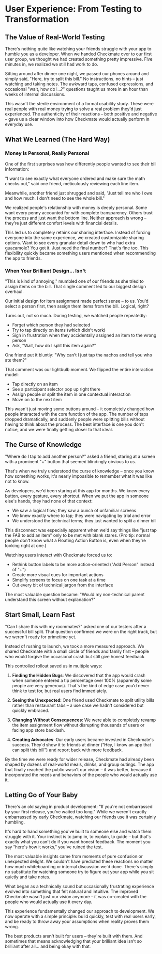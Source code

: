 # User Experience: From Testing to Transformation

## The Value of Real-World Testing

There's nothing quite like watching your friends struggle with your app to humble you as a developer. When we handed Checkmate over to our first user group, we thought we had created something pretty impressive. Five minutes in, we realized we still had work to do.

Sitting around after dinner one night, we passed our phones around and simply said, "Here, try to split this bill." No instructions, no hints – just watching and taking notes. The awkward taps, confused expressions, and occasional "wait, how do I...?" questions taught us more in an hour than weeks of internal discussions.

This wasn't the sterile environment of a formal usability study. These were real people with real money trying to solve a real problem they'd just experienced. The authenticity of their reactions – both positive and negative – gave us a clear window into how Checkmate would actually perform in everyday use.

## What We Learned (The Hard Way)

### Money is Personal, Really Personal

One of the first surprises was how differently people wanted to see their bill information:

"I want to see exactly what everyone ordered and make sure the math checks out," said one friend, meticulously reviewing each line item.

Meanwhile, another friend just shrugged and said, "Just tell me who I owe and how much. I don't need to see the whole bill."

We realized people's relationship with money is deeply personal. Some want every penny accounted for with complete transparency. Others trust the process and just want the bottom line. Neither approach is wrong – they're just different comfort levels with financial details.

This led us to completely rethink our sharing interface. Instead of forcing everyone into the same experience, we created customizable sharing options. Want to see every granular detail down to who had extra guacamole? You got it. Just need the final number? That's fine too. This flexibility quickly became something users mentioned when recommending the app to friends.

### When Your Brilliant Design... Isn't

"This is kind of annoying," mumbled one of our friends as she tried to assign items on the bill. That single comment led to our biggest design overhaul.

Our initial design for item assignment made perfect sense – to us. You'd select a person first, then assign them items from the bill. Logical, right?

Turns out, not so much. During testing, we watched people repeatedly:
- Forget which person they had selected
- Try to tap directly on items (which didn't work)
- Sigh in frustration when they accidentally assigned an item to the wrong person
- Ask, "Wait, how do I split this item again?"

One friend put it bluntly: "Why can't I just tap the nachos and tell you who ate them?"

That comment was our lightbulb moment. We flipped the entire interaction model:
- Tap directly on an item
- See a participant selector pop up right there
- Assign people or split the item in one contextual interaction
- Move on to the next item

This wasn't just moving some buttons around – it completely changed how people interacted with the core function of the app. The number of taps dropped dramatically, and suddenly people were splitting bills without having to think about the process. The best interface is one you don't notice, and we were finally getting closer to that ideal.

## The Curse of Knowledge

"Where do I tap to add another person?" asked a friend, staring at a screen with a prominent "+" button that seemed blindingly obvious to us.

That's when we truly understood the curse of knowledge – once you know how something works, it's nearly impossible to remember what it was like not to know.

As developers, we'd been staring at this app for months. We knew every button, every gesture, every shortcut. When we put the app in someone else's hands, they had none of that context:

- We saw a logical flow; they saw a bunch of unfamiliar screens
- We knew exactly where to tap; they were navigating by trial and error
- We understood the technical terms; they just wanted to split a dinner bill

This disconnect was especially apparent when we'd say things like "just tap the FAB to add an item" only to be met with blank stares. (Pro tip: normal people don't know what a Floating Action Button is, even when they're looking right at one.)

Watching users interact with Checkmate forced us to:
- Rethink button labels to be more action-oriented ("Add Person" instead of "+")
- Create more visual cues for important actions
- Simplify screens to focus on one task at a time
- Cut every bit of technical jargon from the interface

The most valuable question became: "Would my non-technical parent understand this screen without explanation?"

## Start Small, Learn Fast

"Can I share this with my roommates?" asked one of our testers after a successful bill split. That question confirmed we were on the right track, but we weren't ready for primetime yet.

Instead of rushing to launch, we took a more measured approach. We shared Checkmate with a small circle of friends and family first – people who would forgive the occasional crash but still give honest feedback.

This controlled rollout saved us in multiple ways:

1. **Finding the Hidden Bugs**: We discovered that the app would crash when someone entered a tip percentage over 100% (apparently some people are very generous). That's the kind of edge case you'd never think to test for, but real users find immediately.

2. **Seeing the Unexpected**: One friend used Checkmate to split utility bills rather than restaurant tabs – a use case we hadn't considered but quickly embraced.

3. **Changing Without Consequences**: We were able to completely revamp the item assignment flow without disrupting thousands of users or facing app store backlash.

4. **Creating Advocates**: Our early users became invested in Checkmate's success. They'd show it to friends at dinner ("Hey, I know an app that can split this bill") and report back with more feedback.

By the time we were ready for wider release, Checkmate had already been shaped by dozens of real-world meals, drinks, and group outings. The app that finally reached the public wasn't our vision – it was better, because it incorporated the needs and behaviors of the people who would actually use it.

## Letting Go of Your Baby

There's an old saying in product development: "If you're not embarrassed by your first release, you've waited too long." While we weren't exactly embarrassed by early Checkmate, watching our friends use it was certainly humbling.

It's hard to hand something you've built to someone else and watch them struggle with it. Your instinct is to jump in, to explain, to guide – but that's exactly what you can't do if you want honest feedback. The moment you say "here's how it works," you've ruined the test.

The most valuable insights came from moments of pure confusion or unexpected delight. We couldn't have predicted these reactions no matter how much whiteboarding or internal discussion we'd done. There's simply no substitute for watching someone try to figure out your app while you sit quietly and take notes.

What began as a technically sound but occasionally frustrating experience evolved into something that felt natural and intuitive. The improved Checkmate wasn't just our vision anymore – it was co-created with the people who would actually use it every day.

This experience fundamentally changed our approach to development. We now operate with a simple principle: build quickly, test with real users early, and be ready to throw away your assumptions when reality proves them wrong.

The best products aren't built for users – they're built with them. And sometimes that means acknowledging that your brilliant idea isn't so brilliant after all... and being okay with that.